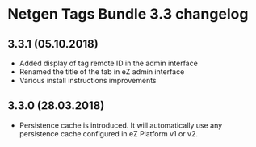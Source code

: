 Netgen Tags Bundle 3.3 changelog
================================

3.3.1 (05.10.2018)
------------------

* Added display of tag remote ID in the admin interface
* Renamed the title of the tab in eZ admin interface
* Various install instructions improvements

3.3.0 (28.03.2018)
------------------

* Persistence cache is introduced. It will automatically use any persistence cache configured in eZ Platform v1 or v2.
